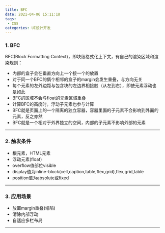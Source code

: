 ```yaml
---
title: BFC
date: 2021-04-06 15:11:18
tags:
 - CSS
categories: UI设计开发
---
```

### 1. BFC
BFC(Block Formatting Context)，即块级格式化上下文，有自己的渲染区域和渲染规则：
 - 内部的盒子会在垂直方向上一个接一个的放置
 - 对于同一个BFC的俩个相邻的盒子的margin会发生重叠，与方向无关
 - 每个元素的左外边距与包含块的左边界相接触（从左到右），即使元素浮动也是如此
 - BFC的区域不会与float的元素区域重叠
 - 计算BFC的高度时，浮动子元素也参与计算
 - BFC就是页面上的一个隔离的独立容器，容器里面的子元素不会影响到外面的元素，反之亦然
 - BFC就是一个相对于外界独立的空间，内部的子元素不影响外部的元素
---
### 2. 触发条件
 - 根元素，HTML元素
 - 浮动元素(float)
 - overflow值部位visible
 - display值为inline-block(cell,caption,table,flex,grid),flex,grid,table
 - position值为absolute或fixed
---
### 3. 应用场景
 - 放置margin重叠(塌陷)
 - 清除内部浮动
 - 自适应多栏布局
---

